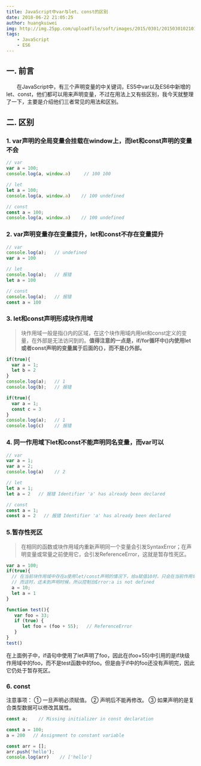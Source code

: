 ```yaml
---
title: JavaScript中var与let、const的区别
date: 2018-06-22 21:05:25
author: huangkuiwei
img: http://img.25pp.com/uploadfile/soft/images/2015/0301/20150301021016689.jpg
tags: 
    - JavaScript
    - ES6
---
```

## 一. 前言
&emsp;&emsp;在JavaScript中，有三个声明变量的中关键词，ES5中var以及ES6中新增的let、const，他们都可以用来声明变量，不过在用法上又有些区别，我今天就整理了一下，主要是介绍他们三者常见的用法和区别。
## 二. 区别
### 1. var声明的全局变量会挂载在window上，而let和const声明的变量不会
```javascript
// var
var a = 100;
console.log(a, window.a)     // 100 100
```
```javascript
// let 
let a = 100;
console.log(a, window.a)    // 100 undefined
```
```javascript
// const
const a = 100;
console.log(a, window.a)    // 100 undefined
```
### 2. var声明变量存在变量提升，let和const不存在变量提升
```javascript
// var
console.log(a);   // undefined
var a = 100
```
```javascript
// let
console.log(a);   // 报错
let a = 100
```
```javascript
// const
console.log(a);   // 报错
const a = 100
```
### 3. let和const声明形成块作用域
>块作用域一般是指{}内的区域，在这个块作用域内用let和const定义的变量，在外部是无法访问到的。**值得注意的一点是，if/for循环中()内使用let或者const声明的变量属于后面的{}，而不是{}外部。**

```javascript
if(true){
  var a = 1;
  let b = 2
}
console.log(a);   // 1
console.log(b);   // 报错
```
```javascript
if(true){
  var a = 1;
  const c = 3
}
console.log(a);   // 1
console.log(c)    // 报错
```
### 4. 同一作用域下let和const不能声明同名变量，而var可以
```javascript
// var
var a = 1;
var a = 2;
console.log(a)    // 2
```
```javascript
// let
let a = 1;
let a = 2   // 报错 Identifier 'a' has already been declared
```
```javascript
// const
const a = 1;
const a = 2   // 报错 Identifier 'a' has already been declared
```
###  5.暂存性死区
>在相同的函数或块作用域内重新声明同一个变量会引发SyntaxError；在声明变量或常量之前使用它，会引发ReferenceError，这就是暂存性死区。

```javascript
var a = 100;
if(true){
  // 在当前块作用域中存在a使用let/const声明的情况下，给a赋值10时，只会在当前作用域找变量a
  // 而这时，还未到声明时候，所以控制台Error:a is not defined
  a = 10;
  let a = 1
}
```
```javascript
function test(){
   var foo = 33;
   if (true) {
      let foo = (foo + 55);   // ReferenceError
   }
}
test()
```
在上面例子中，if语句中使用了let声明了foo，因此在(foo+55)中引用的是if块级作用域中的foo，而不是test函数中的foo。但是由于if中的foo还没有声明完，因此它仍处于暂存死区。
### 6. const
注意事项：
① 一旦声明必须赋值。
② 声明后不能再修改。
③ 如果声明的是复合类型数据可以修改其属性。
```javascript
const a;    // Missing initializer in const declaration
```
```javascript
const a = 100;
a = 200   // Assignment to constant variable
```
```javascript
const arr = [];
arr.push('hello');
console.log(arr)    // ['hello']
```